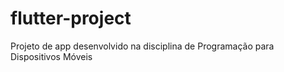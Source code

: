 # flutter-project
Projeto de app desenvolvido na disciplina de Programação para Dispositivos Móveis
